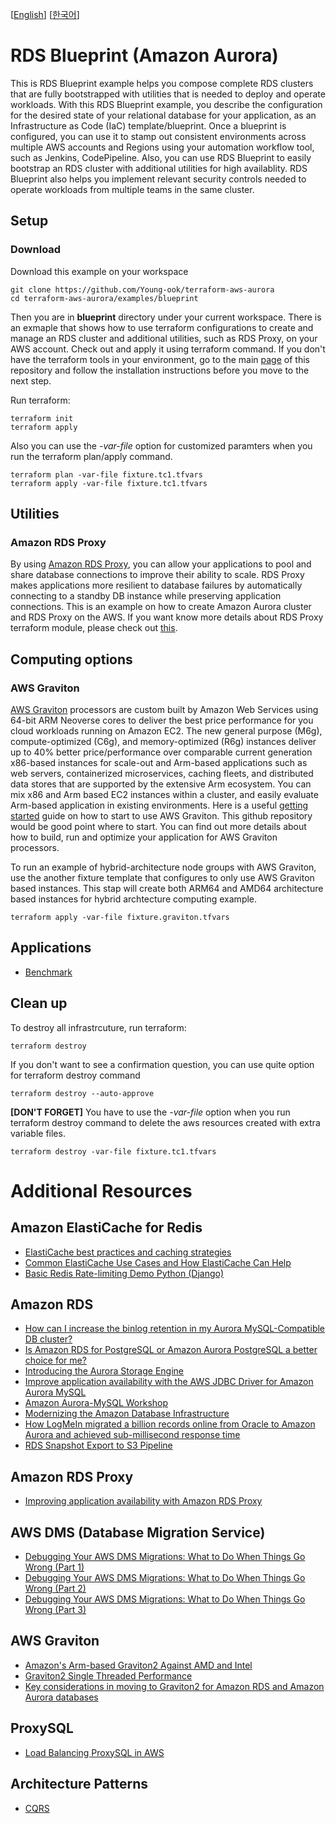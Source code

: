 [[English](README.md)] [[한국어](README.ko.md)]

# RDS Blueprint (Amazon Aurora)
This is RDS Blueprint example helps you compose complete RDS clusters that are fully bootstrapped with utilities that is needed to deploy and operate workloads. With this RDS Blueprint example, you describe the configuration for the desired state of your relational database for your application, as an Infrastructure as Code (IaC) template/blueprint. Once a blueprint is configured, you can use it to stamp out consistent environments across multiple AWS accounts and Regions using your automation workflow tool, such as Jenkins, CodePipeline. Also, you can use RDS Blueprint to easily bootstrap an RDS cluster with additional utilities for high availablity. RDS Blueprint also helps you implement relevant security controls needed to operate workloads from multiple teams in the same cluster.

## Setup
### Download
Download this example on your workspace
```
git clone https://github.com/Young-ook/terraform-aws-aurora
cd terraform-aws-aurora/examples/blueprint
```

Then you are in **blueprint** directory under your current workspace. There is an exmaple that shows how to use terraform configurations to create and manage an RDS cluster and additional utilities, such as RDS Proxy, on your AWS account. Check out and apply it using terraform command. If you don't have the terraform tools in your environment, go to the main [page](https://github.com/Young-ook/terraform-aws-aurora) of this repository and follow the installation instructions before you move to the next step.

Run terraform:
```
terraform init
terraform apply
```
Also you can use the *-var-file* option for customized paramters when you run the terraform plan/apply command.
```
terraform plan -var-file fixture.tc1.tfvars
terraform apply -var-file fixture.tc1.tfvars
```

## Utilities
### Amazon RDS Proxy
By using [Amazon RDS Proxy](https://docs.aws.amazon.com/AmazonRDS/latest/UserGuide/rds-proxy.html), you can allow your applications to pool and share database connections to improve their ability to scale. RDS Proxy makes applications more resilient to database failures by automatically connecting to a standby DB instance while preserving application connections. This is an example on how to create Amazon Aurora cluster and RDS Proxy on the AWS. If you want know more details about RDS Proxy terraform module, please check out [this](https://github.com/Young-ook/terraform-aws-aurora/tree/main/modules/proxy).

## Computing options
### AWS Graviton
[AWS Graviton](https://aws.amazon.com/ec2/graviton/) processors are custom built by Amazon Web Services using 64-bit ARM Neoverse cores to deliver the best price performance for you cloud workloads running on Amazon EC2. The new general purpose (M6g), compute-optimized (C6g), and memory-optimized (R6g) instances deliver up to 40% better price/performance over comparable current generation x86-based instances for scale-out and Arm-based applications such as web servers, containerized microservices, caching fleets, and distributed data stores that are supported by the extensive Arm ecosystem. You can mix x86 and Arm based EC2 instances within a cluster, and easily evaluate Arm-based application in existing environments. Here is a useful [getting started](https://github.com/aws/aws-graviton-getting-started) guide on how to start to use AWS Graviton. This github repository would be good point where to start. You can find out more details about how to build, run and optimize your application for AWS Graviton processors.

To run an example of hybrid-architecture node groups with AWS Graviton, use the another fixture template that configures to only use AWS Graviton based instances. This stap will create both ARM64 and AMD64 architecture based instances for hybrid archtecture computing example.
```
terraform apply -var-file fixture.graviton.tfvars
```

## Applications
- [Benchmark](./apps/README.md#benchmark)

## Clean up
To destroy all infrastrcuture, run terraform:
```
terraform destroy
```

If you don't want to see a confirmation question, you can use quite option for terraform destroy command
```
terraform destroy --auto-approve
```

**[DON'T FORGET]** You have to use the *-var-file* option when you run terraform destroy command to delete the aws resources created with extra variable files.
```
terraform destroy -var-file fixture.tc1.tfvars
```

# Additional Resources
## Amazon ElastiCache for Redis
- [ElastiCache best practices and caching strategies](https://docs.aws.amazon.com/AmazonElastiCache/latest/red-ug/BestPractices.html)
- [Common ElastiCache Use Cases and How ElastiCache Can Help](https://docs.aws.amazon.com/AmazonElastiCache/latest/red-ug/elasticache-use-cases.html)
- [Basic Redis Rate-limiting Demo Python (Django)](https://github.com/redis-developer/basic-rate-limiting-demo-python)

## Amazon RDS
- [How can I increase the binlog retention in my Aurora MySQL-Compatible DB cluster?](https://repost.aws/knowledge-center/aurora-mysql-increase-binlog-retention)
- [Is Amazon RDS for PostgreSQL or Amazon Aurora PostgreSQL a better choice for me?](https://aws.amazon.com/blogs/database/is-amazon-rds-for-postgresql-or-amazon-aurora-postgresql-a-better-choice-for-me/)
- [Introducing the Aurora Storage Engine](https://aws.amazon.com/ko/blogs/database/introducing-the-aurora-storage-engine/)
- [Improve application availability with the AWS JDBC Driver for Amazon Aurora MySQL](https://aws.amazon.com/ko/blogs/database/improve-application-availability-with-the-aws-jdbc-driver-for-amazon-aurora-mysql)
- [Amazon Aurora-MySQL Workshop](https://catalog.workshops.aws/awsauroramysql/en-US)
- [Modernizing the Amazon Database Infrastructure](https://d1.awsstatic.com/whitepapers/modernizing-amazon-database-infrastructure.pdf?dbd_how1)
- [How LogMeIn migrated a billion records online from Oracle to Amazon Aurora and achieved sub-millisecond response time](https://aws.amazon.com/blogs/modernizing-with-aws/how-logmein-migrated-a-billion-records-online-from-oracle-to-amazon-aurora-and-achieved-sub-millisecond-response-time/)
- [RDS Snapshot Export to S3 Pipeline](https://github.com/aws-samples/rds-snapshot-export-to-s3-pipeline)

## Amazon RDS Proxy
- [Improving application availability with Amazon RDS Proxy](https://aws.amazon.com/blogs/database/improving-application-availability-with-amazon-rds-proxy/)

## AWS DMS (Database Migration Service)
- [Debugging Your AWS DMS Migrations: What to Do When Things Go Wrong (Part 1)](https://aws.amazon.com/blogs/database/debugging-your-aws-dms-migrations-what-to-do-when-things-go-wrong-part-1/)
- [Debugging Your AWS DMS Migrations: What to Do When Things Go Wrong (Part 2)](https://aws.amazon.com/blogs/database/debugging-your-aws-dms-migrations-what-to-do-when-things-go-wrong-part-2/)
- [Debugging Your AWS DMS Migrations: What to Do When Things Go Wrong (Part 3)](https://aws.amazon.com/blogs/database/debugging-your-aws-dms-migrations-what-to-do-when-things-go-wrong-part-3/)

## AWS Graviton
- [Amazon's Arm-based Graviton2 Against AMD and Intel](https://www.anandtech.com/show/15578/cloud-clash-amazon-graviton2-arm-against-intel-and-amd)
- [Graviton2 Single Threaded Performance](https://www.anandtech.com/show/15578/cloud-clash-amazon-graviton2-arm-against-intel-and-amd/5)
- [Key considerations in moving to Graviton2 for Amazon RDS and Amazon Aurora databases](https://aws.amazon.com/blogs/database/key-considerations-in-moving-to-graviton2-for-amazon-rds-and-amazon-aurora-databases/)

## ProxySQL
- [Load Balancing ProxySQL in AWS](https://www.percona.com/blog/load-balancing-proxysql-in-aws/)

## Architecture Patterns
- [CQRS](https://martinfowler.com/bliki/CQRS.html)
